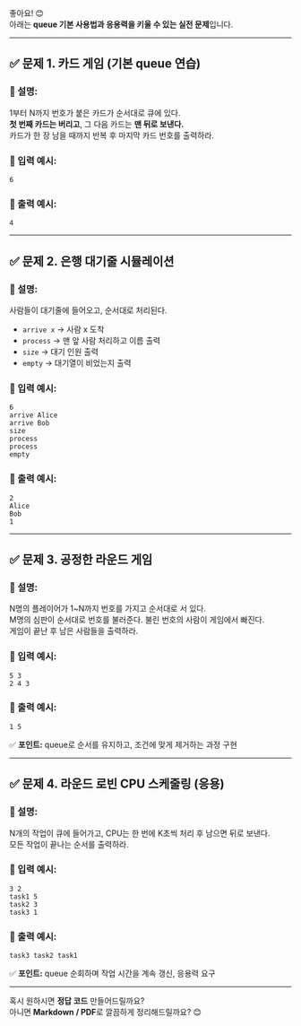 좋아요! 😊  
아래는 **queue 기본 사용법과 응용력을 키울 수 있는 실전 문제**입니다.

---

## ✅ **문제 1. 카드 게임 (기본 queue 연습)**
### 📌 설명:
1부터 N까지 번호가 붙은 카드가 순서대로 큐에 있다.  
**첫 번째 카드는 버리고**, 그 다음 카드는 **맨 뒤로 보낸다.**  
카드가 한 장 남을 때까지 반복 후 마지막 카드 번호를 출력하라.

### 📌 입력 예시:
```
6
```

### 📌 출력 예시:
```
4
```

---

## ✅ **문제 2. 은행 대기줄 시뮬레이션**
### 📌 설명:
사람들이 대기줄에 들어오고, 순서대로 처리된다.  
- `arrive x` → 사람 x 도착
- `process` → 맨 앞 사람 처리하고 이름 출력
- `size` → 대기 인원 출력
- `empty` → 대기열이 비었는지 출력

### 📌 입력 예시:
```
6
arrive Alice
arrive Bob
size
process
process
empty
```

### 📌 출력 예시:
```
2
Alice
Bob
1
```

---

## ✅ **문제 3. 공정한 라운드 게임**
### 📌 설명:
N명의 플레이어가 1~N까지 번호를 가지고 순서대로 서 있다.  
M명의 심판이 순서대로 번호를 불러준다. 불린 번호의 사람이 게임에서 빠진다.  
게임이 끝난 후 남은 사람들을 출력하라.

### 📌 입력 예시:
```
5 3
2 4 3
```

### 📌 출력 예시:
```
1 5
```

✅ **포인트:** queue로 순서를 유지하고, 조건에 맞게 제거하는 과정 구현

---

## ✅ **문제 4. 라운드 로빈 CPU 스케줄링 (응용)**
### 📌 설명:
N개의 작업이 큐에 들어가고, CPU는 한 번에 K초씩 처리 후 남으면 뒤로 보낸다.  
모든 작업이 끝나는 순서를 출력하라.

### 📌 입력 예시:
```
3 2
task1 5
task2 3
task3 1
```

### 📌 출력 예시:
```
task3 task2 task1
```

✅ **포인트:** queue 순회하며 작업 시간을 계속 갱신, 응용력 요구

---

혹시 원하시면 **정답 코드** 만들어드릴까요?  
아니면 **Markdown / PDF**로 깔끔하게 정리해드릴까요? 😊